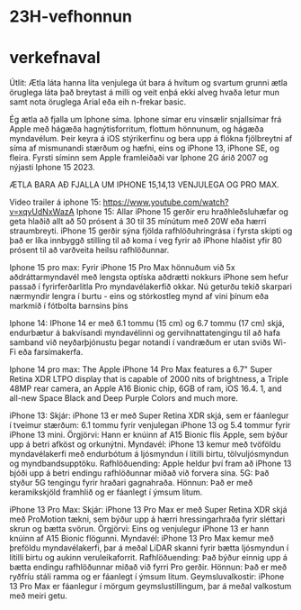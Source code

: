 # 23H-vefhonnun
# verkefnaval

Útlit: Ætla láta hanna líta venjulega út bara á hvítum og svartum grunni ætla öruglega láta það breytast á milli og veit enþá ekki alveg hvaða letur mun samt nota öruglega Arial eða eih n-frekar basic.

Ég ætla að fjalla um Iphone síma. Iphone símar eru vinsælir snjallsímar frá Apple með hágæða hagnýtisforritum, flottum hönnunum, og hágæða myndavélum. Þeir keyra á iOS stýrikerfinu og bera upp á flókna fjölbreytni af síma af mismunandi stærðum og hæfni, eins og iPhone 13, iPhone SE, og fleira. Fyrsti síminn sem Apple framleiðaði var Iphone 2G árið 2007 og nýjasti Iphone 15 2023.

ÆTLA BARA AÐ FJALLA UM IPHONE 15,14,13 VENJULEGA OG PRO MAX.


Video trailer á iphone 15: https://www.youtube.com/watch?v=xqyUdNxWazA
Iphone 15:
Allar iPhone 15 gerðir eru hraðhleðsluhæfar og geta hlaðið allt að 50 prósent á 30 til 35 mínútum með 20W eða hærri straumbreyti. iPhone 15 gerðir sýna fjölda rafhlöðuhringrása í fyrsta skipti og það er líka innbyggð stilling til að koma í veg fyrir að iPhone hlaðist yfir 80 prósent til að varðveita heilsu rafhlöðunnar.

Iphone 15 pro max:
Fyrir iPhone 15 Pro Max hönnuðum við 5x aðdráttarmyndavél með lengsta optíska aðdrætti nokkurs iPhone sem hefur passað í fyrirferðarlitla Pro myndavélakerfið okkar. Nú geturðu tekið skarpari nærmyndir lengra í burtu - eins og stórkostleg mynd af vini þínum eða markmið í fótbolta barnsins þíns


Iphone 14:
IPhone 14 er með 6.1 tommu (15 cm) og 6.7 tommu (17 cm) skjá, endurbætur á bakvísandi myndavélinni og gervihnattatengingu til að hafa samband við neyðarþjónustu þegar notandi í vandræðum er utan sviðs Wi-Fi eða farsímakerfa.

Iphone 14 pro max:
The Apple iPhone 14 Pro Max features a 6.7" Super Retina XDR LTPO display that is capable of 2000 nits of brightness, a Triple 48MP rear camera, an Apple A16 Bionic chip, 6GB of ram, iOS 16.4. 1, and all-new Space Black and Deep Purple Colors and much more.


iPhone 13: 
Skjár: iPhone 13 er með Super Retina XDR skjá, sem er fáanlegur í tveimur 
stærðum: 6.1 tommu fyrir venjulegan iPhone 13 og 5.4 tommur fyrir iPhone 13 mini. 
Örgjörvi: Hann er knúinn af A15 Bionic flís Apple, sem býður upp á betri afköst og orkunýtni. 
Myndavél: iPhone 13 kemur með tvöföldu myndavélakerfi með endurbótum á ljósmyndun í lítilli birtu, tölvuljósmyndun og myndbandsupptöku. 
Rafhlöðuending: Apple heldur því fram að iPhone 13 bjóði upp á betri endingu rafhlöðunnar miðað við forvera sína. 
5G: Það styður 5G tengingu fyrir hraðari gagnahraða. 
Hönnun: Það er með keramikskjöld framhlið og er fáanlegt í ýmsum litum. 

iPhone 13 Pro Max:
Skjár: iPhone 13 Pro Max er með Super Retina XDR skjá með ProMotion tækni, sem býður upp á hærri hressingarhraða fyrir sléttari skrun og bætta svörun. 
Örgjörvi: Eins og venjulegur iPhone 13 er hann knúinn af A15 Bionic flögunni. 
Myndavél: iPhone 13 Pro Max kemur með þreföldu myndavélakerfi, þar á meðal LiDAR skanni fyrir bætta ljósmyndun í lítilli birtu og aukinn veruleikaforrit. 
Rafhlöðuending: Það býður einnig upp á bætta endingu rafhlöðunnar miðað við fyrri Pro gerðir. 
Hönnun: Það er með ryðfríu stáli ramma og er fáanlegt í ýmsum litum. 
Geymsluvalkostir: iPhone 13 Pro Max er fáanlegur í mörgum geymslustillingum, þar á meðal valkostum með meiri getu.
